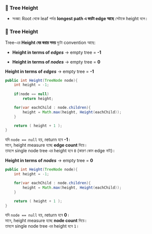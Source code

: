 ### 🌳 **Tree Height**

- সংজ্ঞা: Root থেকে leaf পর্যন্ত **longest path এ কয়টা edge আছে** সেটাকে height বলে।


### 🌳 **Tree Height** 
Tree-এর **Height বের করার সময়** দুটো convention আছে:

- **Height in terms of _edges_** → empty tree = **-1**
    
- **Height in terms of _nodes_** → empty tree = **0**


 **Height in terms of _edges_** → empty tree = **-1**
    

```java title:"height of tree"
public int Height(TreeNode node){
	int height = -1;
	
	if(node == null)
		return height;

	for(var eachChild : node.children){
		height = Math.max(height, Height(eachChild));
	}

	return ( height + 1 );
}
```

যদি `node == null` হয়, return হবে **-1**।  
মানে, height measure হচ্ছে **edge count** দিয়ে।  
তাহলে single node tree এর height হবে `0` (কারণ কোন edge নাই)।



**Height in terms of _nodes_** → empty tree = **0**
```java title:"Height of Genirc tree"
public int Height(TreeNode node){
	int height = -1;

	for(var eachChild : node.children){
		height = Math.max(height, Height(eachChild));
	}

	return ( height + 1 );
}

```

যদি `node == null` হয়, return হবে **0**।  
মানে, height measure হচ্ছে **node count** দিয়ে।  
তাহলে single node tree এর height হবে `1`।
 